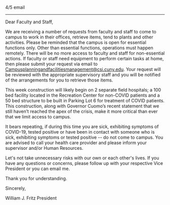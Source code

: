 4/5 email

----


Dear Faculty and Staff,

We are receiving a number of requests from faculty and staff to come to campus to work in their offices, retrieve items, tend to plants and other activities. Please be reminded that the campus is open for essential functions only. Other than essential functions, operations must happen remotely. There will be no more access to faculty and staff for non-essential actions. If faculty or staff need equipment to perform certain tasks at home, then please submit your request via email to Campusplanningandfacilitiesmanagement@csi.cuny.edu. Your request will be reviewed with the appropriate supervisory staff and you will be notified of the arrangements for you to retrieve those items.

This week construction will likely begin on 2 separate field hospitals; a 100 bed facility located in the Recreation Center for non-COVID patients and a 50 bed structure to be built in Parking Lot 6 for treatment of COVID patients. This construction, along with Governor Cuomo’s recent statement that we still haven’t reached the apex of the crisis, make it more critical than ever that we limit access to campus.

It bears repeating, if during this time you are sick, exhibiting symptoms of COVID-19, tested positive or have been in contact with someone who is sick, exhibiting symptoms or tested positive -- do not come to campus. You are advised to call your health care provider and please inform your supervisor and/or Human Resources.

Let's not take unnecessary risks with our own or each other's lives.
​
If you have any questions or concerns, please follow up with your respective Vice President or you can email me.

Thank you for understanding.

Sincerely,


William J. Fritz
President
